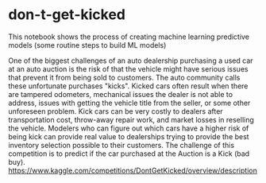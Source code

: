 # don-t-get-kicked

This notebook shows the process of creating machine learning predictive models (some routine steps to build ML models)

One of the biggest challenges of an auto dealership purchasing a used car at an auto auction is the risk of that the vehicle might have serious issues that prevent it from being sold to customers. The auto community calls these unfortunate purchases "kicks". Kicked cars often result when there are tampered odometers, mechanical issues the dealer is not able to address, issues with getting the vehicle title from the seller, or some other unforeseen problem. Kick cars can be very costly to dealers after transportation cost, throw-away repair work, and market losses in reselling the vehicle. Modelers who can figure out which cars have a higher risk of being kick can provide real value to dealerships trying to provide the best inventory selection possible to their customers. The challenge of this competition is to predict if the car purchased at the Auction is a Kick (bad buy). https://www.kaggle.com/competitions/DontGetKicked/overview/description
